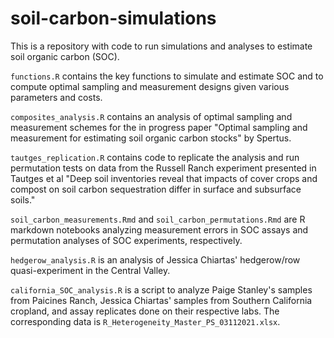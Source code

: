 # soil-carbon-simulations

This is a repository with code to run simulations and analyses to estimate soil organic carbon (SOC). 

`functions.R` contains the key functions to simulate and estimate SOC and to compute optimal sampling and measurement designs given various parameters and costs. 

`composites_analysis.R` contains an analysis of optimal sampling and measurement schemes for the in progress paper "Optimal sampling and measurement for estimating soil organic carbon stocks" by Spertus. 

`tautges_replication.R` contains code to replicate the analysis and run permutation tests on data from the Russell Ranch experiment presented in Tautges et al "Deep soil inventories reveal that impacts of cover crops and compost on soil carbon sequestration differ in surface and subsurface soils."  

`soil_carbon_measurements.Rmd` and `soil_carbon_permutations.Rmd` are R markdown notebooks analyzing measurement errors in SOC assays and permutation analyses of SOC experiments, respectively.  

`hedgerow_analysis.R` is an analysis of Jessica Chiartas' hedgerow/row quasi-experiment in the Central Valley.

`california_SOC_analysis.R` is a script to analyze Paige Stanley's samples from Paicines Ranch, Jessica Chiartas' samples from Southern California cropland, and assay replicates done on their respective labs. The corresponding data is `R_Heterogeneity_Master_PS_03112021.xlsx`. 
